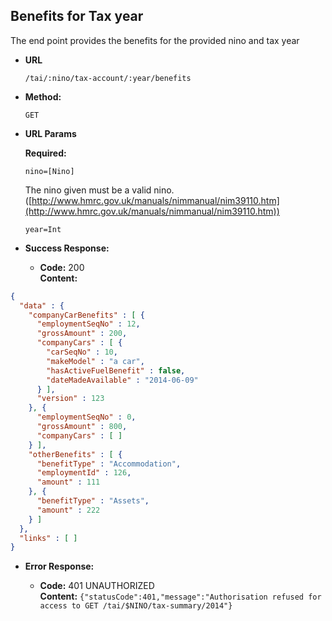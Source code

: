 Benefits for Tax year
---------------------
  The end point provides the benefits for the provided nino and tax year

* **URL**

  `/tai/:nino/tax-account/:year/benefits`

* **Method:**

  `GET`

*  **URL Params**

   **Required:**

   `nino=[Nino]`

   The nino given must be a valid nino. ([http://www.hmrc.gov.uk/manuals/nimmanual/nim39110.htm](http://www.hmrc.gov.uk/manuals/nimmanual/nim39110.htm))

   `year=Int`

* **Success Response:**

  * **Code:** 200 <br />
    **Content:**

```json
{
  "data" : {
    "companyCarBenefits" : [ {
      "employmentSeqNo" : 12,
      "grossAmount" : 200,
      "companyCars" : [ {
        "carSeqNo" : 10,
        "makeModel" : "a car",
        "hasActiveFuelBenefit" : false,
        "dateMadeAvailable" : "2014-06-09"
      } ],
      "version" : 123
    }, {
      "employmentSeqNo" : 0,
      "grossAmount" : 800,
      "companyCars" : [ ]
    } ],
    "otherBenefits" : [ {
      "benefitType" : "Accommodation",
      "employmentId" : 126,
      "amount" : 111
    }, {
      "benefitType" : "Assets",
      "amount" : 222
    } ]
  },
  "links" : [ ]
}
```

* **Error Response:**

  * **Code:** 401 UNAUTHORIZED <br />
    **Content:** `{"statusCode":401,"message":"Authorisation refused for access to GET /tai/$NINO/tax-summary/2014"}`

